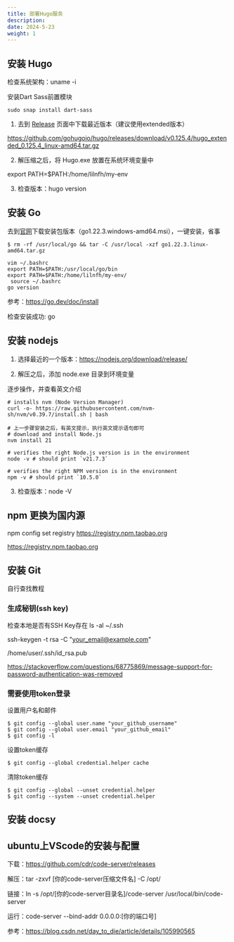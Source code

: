 ```yaml
---
title: 部署Hugo服务
description: 
date: 2024-5-23
weight: 1
---
```



## 安装 Hugo

检查系统架构：uname -i

安装Dart Sass前置模块
```
sudo snap install dart-sass
```

1. 去到 [Release](https://github.com/gohugoio/hugo/releases) 页面中下载最近版本（建议使用extended版本）

https://github.com/gohugoio/hugo/releases/download/v0.125.4/hugo_extended_0.125.4_linux-amd64.tar.gz

2. 解压缩之后，将 Hugo.exe 放置在系统环境变量中

 export PATH=$PATH:/home/lilnfh/my-env



3. 检查版本：hugo version

## 安装 Go

去到[官网](https://go.dev/dl/)下载安装包版本（go1.22.3.windows-amd64.msi），一键安装，省事

```
$ rm -rf /usr/local/go && tar -C /usr/local -xzf go1.22.3.linux-amd64.tar.gz

vim ~/.bashrc 
export PATH=$PATH:/usr/local/go/bin
export PATH=$PATH:/home/lilnfh/my-env/
 source ~/.bashrc
go version
```

参考：https://go.dev/doc/install

检查安装成功: go

## 安装 nodejs

1. 选择最近的一个版本：https://nodejs.org/download/release/

2. 解压之后，添加 node.exe 目录到环境变量

逐步操作，并查看英文介绍
```
# installs nvm (Node Version Manager)
curl -o- https://raw.githubusercontent.com/nvm-sh/nvm/v0.39.7/install.sh | bash

# 上一步骤安装之后，有英文提示，执行英文提示语句即可
# download and install Node.js
nvm install 21

# verifies the right Node.js version is in the environment
node -v # should print `v21.7.3`

# verifies the right NPM version is in the environment
npm -v # should print `10.5.0`
```

3. 检查版本：node -V

## npm 更换为国内源

npm config set registry https://registry.npm.taobao.org

https://registry.npm.taobao.org

## 安装 Git

自行查找教程

### 生成秘钥(ssh key)

检查本地是否有SSH Key存在 
ls -al ~/.ssh

ssh-keygen -t rsa -C "your_email@example.com"

/home/user/.ssh/id_rsa.pub

https://stackoverflow.com/questions/68775869/message-support-for-password-authentication-was-removed


### 需要使用token登录

设置用户名和邮件
```
$ git config --global user.name "your_github_username"
$ git config --global user.email "your_github_email"
$ git config -l
```

设置token缓存
```
$ git config --global credential.helper cache
```

清除token缓存
```
$ git config --global --unset credential.helper
$ git config --system --unset credential.helper
```

## 安装 docsy


## ubuntu上VScode的安装与配置

下载：https://github.com/cdr/code-server/releases

解压：tar -zxvf [你的code-server压缩文件名] -C /opt/

链接：ln -s /opt/[你的code-server目录名]/code-server /usr/local/bin/code-server


运行：code-server --bind-addr 0.0.0.0:[你的端口号]

参考：https://blog.csdn.net/day_to_die/article/details/105990565

